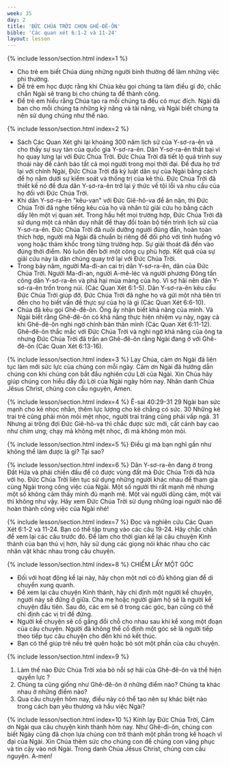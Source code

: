```yaml
---
week: 35
day: 2
title: 'ĐỨC CHÚA TRỜI CHỌN GHÊ-ĐÊ-ÔN'
bible: 'Các quan xét 6:1-2 và 11-24'
layout: lesson
---
```



{% include lesson/section.html index=1 %}
- Cho trẻ em biết Chúa dùng những người bình thường để làm những việc phi thường.
- Để trẻ em học được rằng khi Chúa kêu gọi chúng ta làm điều gì đó, chắc chắn Ngài sẽ trang bị cho chúng ta để thành công.
- Để trẻ em hiểu rằng Chúa tạo ra mỗi chúng ta đều có mục đích. Ngài đã ban cho mỗi chúng ta những kỹ năng và tài năng, và Ngài biết chúng ta nên sử dụng chúng như thế nào.



{% include lesson/section.html index=2 %}
- Sách Các Quan Xét ghi lại khoảng 300 năm lịch sử của Y-sơ-ra-ên và cho thấy sự suy tàn của quốc gia Y-sơ-ra-ên. Dân Y-sơ-ra-ên thất bại vì họ quay lưng lại với Đức Chúa Trời. Đức Chúa Trời đã tiết lộ quá trình suy thoái này để cảnh báo tất cả mọi người trong mọi thời đại. Để đưa họ trở lại với chính Ngài, Đức Chúa Trời đã kỷ luật dân sự của Ngài bằng cách để họ nằm dưới sự kiểm soát và thống trị của kẻ thù. Đức Chúa Trời đã thiết kế nó để đưa dân Y-sơ-ra-ên trở lại ý thức về tội lỗi và nhu cầu của họ đối với Đức Chúa Trời.
- Khi dân Y-sơ-ra-ên "kêu-van" với Đức Giê-hô-va để ăn năn, thì Đức Chúa Trời đã nghe tiếng kêu của họ và nhân từ giải cứu họ bằng cách dấy lên một  vị quan xét. Trong hầu hết mọi trường hợp, Đức Chúa Trời đã sử dụng một cá nhân duy nhất để thay đổi toàn bộ tiến trình lịch sử của Y-sơ-ra-ên. Đức Chúa Trời đã nuôi dưỡng người đúng đắn, hoàn toàn thích hợp, người mà Ngài đã chuẩn bị riêng để đối phó với tình huống vô vọng hoặc thảm khốc trong từng trường hợp. Sự giải thoát đã đến vào đúng thời điểm. Nó luôn đến bởi một công cụ phù hợp. Kết quả của sự giải cứu này là dân chúng quay trở lại với Đức Chúa Trời.
- Trong bảy năm, người Ma-đi-an cai trị dân Y-sơ-ra-ên, dân của Đức Chúa Trời. Người Ma-đi-an, người A-mê-léc và người phương Đông tấn công dân Y-sơ-ra-ên và phá hại mùa màng của họ. Vì sợ hãi nên dân Y-sơ-ra-ên trốn trong núi. (Các Quan Xét 6:1-5). Dân Y-sơ-ra-ên kêu cầu Đức Chúa Trời giúp đỡ. Đức Chúa Trời đã nghe họ và gửi một nhà tiên tri đến cho họ biết vấn đề thực sự của họ là gì (Các Quan Xét 6:6-10).
- Chúa đã kêu gọi Ghê-đê-ôn. Ông ấy nhận biết khả năng của mình. Và Ngài biết rằng Ghê-đê-ôn có khả năng thực hiện nhiệm vụ này, ngay cả khi Ghê-đê-ôn nghi ngờ chính bản thân mình (Các Quan Xét 6:11-12). Ghê-đê-ôn thắc mắc với Đức Chúa Trời và nghi ngờ khả năng của ông ta nhưng Đức Chúa Trời đã trấn an Ghê-đê-ôn rằng Ngài đang ở với Ghê-đê-ôn (Các Quan Xét 6:13-16).


{% include lesson/section.html index=3 %}
Lạy Chúa, cảm ơn Ngài đã liên tục làm mới sức lực của chúng con mỗi ngày. Cảm ơn Ngài đã hướng dẫn chúng con khi chúng con bắt đầu nghiên cứu Lời của Ngài. Xin Chúa hãy giúp chúng con hiểu đầy đủ Lời của Ngài ngày hôm nay. Nhân danh Chúa Jêsus Christ, chúng con cầu nguyện, Amen.


{% include lesson/section.html index=4 %}
  Ê-sai 40:29-31
 29 Ngài ban sức mạnh cho kẻ nhọc nhằn, thêm lực lượng cho kẻ chẳng có sức. 30 Những kẻ trai trẻ cũng phải mòn mỏi mệt nhọc, người trai tráng cũng phải vấp ngã. 31 Nhưng ai trông đợi Đức Giê-hô-va thì chắc được sức mới, cất cánh bay cao như chim ưng; chạy mà không mệt nhọc, đi mà không mòn mỏi.



{% include lesson/section.html index=5 %}
Điều gì mà bạn nghĩ gần như không thể làm được là gì? Tại sao?


{% include lesson/section.html index=6 %}
Dân Y-sơ-ra-ên đang ở trong Đất Hứa và phải chiến đấu để có được vùng đất mà Đức Chúa Trời đã hứa với họ. Đức Chúa Trời liên tục sử dụng những người khác nhau để tham gia cùng Ngài trong công việc của Ngài. Một số người thì rất mạnh mẽ nhưng một số không cảm thấy mình đủ mạnh mẽ. Một vài người dũng cảm, một vài thì không như vậy. Hãy xem Đức Chúa Trời sử dụng những loại người nào để hoàn thành công việc của Ngài nhé!


{% include lesson/section.html index=7 %}
Đọc và nghiên cứu Các Quan Xét 6:1-2 và 11-24. Bạn có thể tập trung vào các câu 19-24. Hãy chắc chắn để xem lại các câu trước đó. Để làm cho thời gian kể lại câu chuyện Kinh thánh của bạn thú vị hơn, hãy sử dụng các giọng nói khác nhau cho các nhân vật khác nhau trong câu chuyện.


{% include lesson/section.html index=8 %}
CHIẾM LẤY MỘT GÓC
- Đối với hoạt động kể lại này, hãy chọn một nơi có đủ không gian để di chuyển xung quanh.
- Để xem lại câu chuyện Kinh thánh, hãy chỉ định một người kể chuyện, người này sẽ đứng ở giữa. Cha mẹ hoặc người giám hộ sẽ là người kể chuyện đầu tiên. Sau đó, các em sẽ ở trong các góc, bạn cũng có thể chỉ định các vị trí để đứng.
- Người kể chuyện sẽ cố gắng đổi chỗ cho nhau sau khi kể xong một đoạn của câu chuyện. Người đã không thể cố định một góc sẽ là người tiếp theo tiếp tục câu chuyện cho đến khi nó kết thúc.
- Bạn có thể giúp trẻ nếu trẻ quên hoặc bỏ sót một phần của câu chuyện.


{% include lesson/section.html index=9 %}
1. Làm thế nào Đức Chúa Trời xóa bỏ nỗi sợ hãi của Ghê-đê-ôn và thể hiện quyền lực ?
2. Chúng ta cũng giống như Ghê-đê-ôn ở những điểm nào? Chúng ta khác nhau ở những điểm nào?
3. Qua câu chuyện hôm nay, điều này có thể tạo nên sự khác biệt nào trong cách bạn yêu thương và hầu việc Ngài?


{% include lesson/section.html index=10 %}
Kính lạy Đức Chúa Trời, Cảm ơn Ngài qua câu chuyện kinh thánh hôm nay. Như Ghê-đi-ôn, chúng con biết Ngày cũng đã chọn lựa chúng con trở thành một phần trong kế hoạch vĩ đại của Ngài. Xin Chúa thêm sức cho chúng con để chúng con vâng phục và tin cậy vào nơi Ngài. Trong danh Chúa Jêsus Christ, chúng con cầu nguyện. A-men!